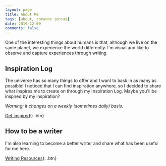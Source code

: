 ```yaml
---
layout: page
title: About Me
tags: [about, roxanne joncas]
date: 2019-12-09
comments: false
---
```

One of the interesting things about humans is that, although we live on the same planet, we experience the world differently. I'm visual and like to observe and capture experiences through writing.

## Inspiration Log

The universe has so many things to offer and I want to bask in as many as possible! I noticed that I can find inspiration anywhere, so I decided to share what inspires me to create on through my Inspiration Log. Maybe you'll be inspired by my inspiration?

*Warning: it changes on a weekly (sometimes daily) basis.*

[Get inspired](/posts/){: .btn}

## How to be a writer

I'm also learning to become a better writer and share what has been useful for me here.

[Writing Resources](/write/){: .btn}
